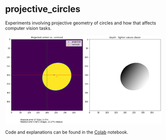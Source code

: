 # projective_circles
Experiments involving projective geometry of circles and how that affects computer vision tasks.

<p align="center">
  <img src=./etc/projective_circles.png>
</p>

Code and explanations can be found in the [Colab](projective-circles-colab.ipynb) notebook.
